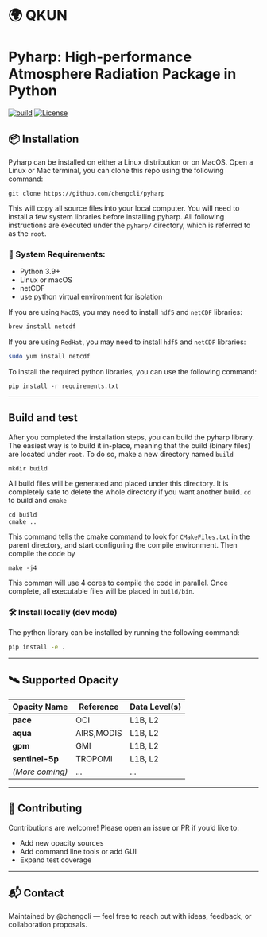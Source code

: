 # 🌍 QKUN
# Pyharp: High-performance Atmosphere Radiation Package in Python

[![build](https://github.com/chengcli/pyharp/actions/workflows/main.yml/badge.svg)](https://github.com/chengcli/pyharp/actions/workflows/main.yml)
[![License](https://img.shields.io/badge/license-MIT-blue)](https://img.shields.io/badge/license-MIT-blue)

## 📦 Installation

Pyharp can be installed on either a Linux distribution or on MacOS. Open a Linux or Mac terminal,
you can clone this repo using the following command:
```
git clone https://github.com/chengcli/pyharp
```
This will copy all source files into your local computer. You will need to install a few
system libraries before installing pyharp. All following instructions are executed under
the `pyharp/` directory, which is referred to as the `root`.


### 🧪 System Requirements:
- Python 3.9+
- Linux or macOS
- netCDF
- use python virtual environment for isolation

If you are using `MacOS`, you may need to install `hdf5` and `netCDF` libraries:
```bash
brew install netcdf
```

If you are using `RedHat`, you may need to install `hdf5` and `netCDF` libraries:
```bash
sudo yum install netcdf
```

To install the required python libraries, you can use the following command:
```
pip install -r requirements.txt
```

---

## Build and test
After you completed the installation steps, you can build the pyharp library.
The easiest way is to build it in-place, meaning that the build (binary files) are
located under `root`. To do so, make a new directory named `build`
```
mkdir build
```
All build files will be generated and placed under this directory. It is completely safe
to delete the whole directory if you want another build. `cd` to build and `cmake`

```
cd build
cmake ..
```
This command tells the cmake command to look for `CMakeFiles.txt` in the parent directory,
and start configuring the compile environment. Then compile the code by
```
make -j4
```
This comman will use 4 cores to compile the code in parallel. Once complete, all executable
files will be placed in `build/bin`.

### 🛠️ Install locally (dev mode)
The python library can be installed by running the following command:
```bash
pip install -e .
```

---

## 🛰️ Supported Opacity
| Opacity Name   | Reference        | Data Level(s)  |
|----------------|------------------|----------------|
| **pace**       | OCI              | L1B, L2        |
| **aqua**       | AIRS,MODIS       | L1B, L2        |
| **gpm**        | GMI              | L1B, L2        |
| **sentinel-5p**| TROPOMI          | L1B, L2        |
| *(More coming)*| ...              | ...            |

---

## 🤝 Contributing
Contributions are welcome!
Please open an issue or PR if you’d like to:
- Add new opacity sources
- Add command line tools or add GUI
- Expand test coverage

---

## 📬 Contact
Maintained by @chengcli — feel free to reach out with ideas, feedback, or collaboration proposals.
